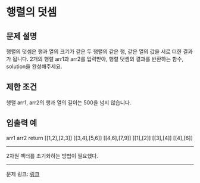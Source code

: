 # 행렬의 덧셈
## 문제 설명

행렬의 덧셈은 행과 열의 크기가 같은 두 행렬의 같은 행, 같은 열의 값을 서로 더한 결과가 됩니다. 2개의 행렬 arr1과 arr2를 입력받아, 행렬 덧셈의 결과를 반환하는 함수, solution을 완성해주세요.
## 제한 조건
행렬 arr1, arr2의 행과 열의 길이는 500을 넘지 않습니다.
## 입출력 예
arr1	arr2	return
[[1,2],[2,3]]	[[3,4],[5,6]]	[[4,6],[7,9]]
[[1],[2]]	[[3],[4]]	[[4],[6]]

***

2차원 벡터를 초기화하는 방법이 필요했다.

***
문제 링크: [링크](https://school.programmers.co.kr/learn/courses/30/lessons/12950)